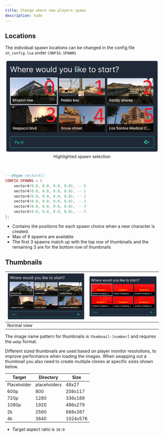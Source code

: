 ```yaml
---
title: Change where new players spawn
description: todo
---
```


## Locations

The individual spawn locations can be changed in the config file `sh_config.lua` under `CONFIG.SPAWNS`

<div align="center">
  <img src="/src/assets/thumbnail_helper_numbered.png" alt="alt"/>
  <br>
  Highlighted spawn selection
</div>

‎

```lua
---@type vector4[]
CONFIG.SPAWNS = {
    vector4(0.0, 0.0, 0.0, 0.0), -- 0
    vector4(0.0, 0.0, 0.0, 0.0), -- 1
    vector4(0.0, 0.0, 0.0, 0.0), -- 2
    vector4(0.0, 0.0, 0.0, 0.0), -- 3
    vector4(0.0, 0.0, 0.0, 0.0), -- 4
    vector4(0.0, 0.0, 0.0, 0.0), -- 5
};
```

- Contains the positions for each spawn choice when a new character is created.
- Max of 6 spawns are available
- The first 3 spawns match up with the top row of thumbnails and the remaining 3 are for the bottom row of thumbnails

## Thumbnails

| ![alt-1](/src/assets/thumbnail_helper_normal.png "title-1")      | ![alt-2](/src/assets/thumbnail_helper_highlighted.png "title-2") |
| ----------------------------------------------------------------------- | ----------------------------------------------------------------------- |
| Normal view                                                             |                                                                         |

The image name pattern for thumbnails is `thumbnail-[number]` and requires the `webp` format.

Different sized thumbnails are used based on player monitor resolutions, to improve performance when loading the images. When swapping out a thumbnail you also need to create multiple clones at specific sizes shown below.

| Target      | Directory         | Size     |
| ----------- | ----------------- | -------- |
| Placeholder | placeholders      | 48x27    |
| 600p        | 800               | 208x117  |
| 720p        | 1280              | 336x189  |
| 1080p       | 1920              | 496x279  |
| 2k          | 2560              | 688x387  |
| 4k          | 3840              | 1024x576 |

- Target aspect ratio is `16:9`